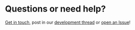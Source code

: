 # Questions or need help?

[Get in touch](https://github.com/SecUpwN/Android-IMSI-Catcher-Detector/wiki/Contact), post in our [development thread](https://forum.xda-developers.com/showthread.php?t=1422969) or [open an Issue](https://github.com/SecUpwN/Android-IMSI-Catcher-Detector/wiki/Submitting-Issues)!